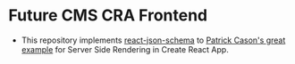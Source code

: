 # Future CMS CRA Frontend
- This repository implements [react-json-schema](https://github.com/TechniqueSoftware/react-json-schema) to [Patrick Cason's great example](https://medium.com/@cereallarceny/server-side-rendering-in-create-react-app-with-all-the-goodies-without-ejecting-4c889d7db25e) for Server Side Rendering in Create React App.
